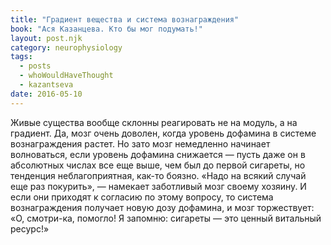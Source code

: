 ```yaml
---
title: "Градиент вещества и система вознаграждения"
book: "Ася Казанцева. Кто бы мог подумать!"
layout: post.njk
category: neurophysiology
tags:
  - posts
  - whoWouldHaveThought
  - kazantseva
date: 2016-05-10
---
```


Живые существа вообще склонны реагировать не на модуль, а на градиент. Да, мозг очень доволен, когда уровень дофамина в системе вознаграждения растет. Но зато мозг немедленно начинает волноваться, если уровень дофамина снижается — пусть даже он в абсолютных числах все еще выше, чем был до первой сигареты, но тенденция неблагоприятная, как-то боязно. «Надо на всякий случай еще раз покурить», — намекает заботливый мозг своему хозяину. И если они приходят к согласию по этому вопросу, то система вознаграждения получает новую дозу дофамина, и мозг торжествует: «О, смотри-ка, помогло! Я запомню: сигареты — это ценный витальный ресурс!»
